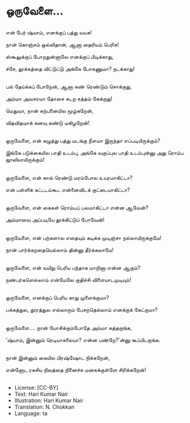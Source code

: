 # ஒருவேளை…

##
என் பேர் ஷ்யாம், எனக்குப் பத்து வயசு! 

நான் கொஞ்சம் ஒல்லிதான், ஆனா தைரியம் பெரிசு! 

ஸ்கூலுக்குப் போறதுன்னாலே எனக்குப் பிடிக்காது, 

ச்சே, தூக்கத்தை விட்டுட்டு அங்கே போகணுமா? நடக்காது! 

##
பல் தேய்க்கப் போறேன், ஆனா கண் ரெண்டும் சொக்குது, 

அம்மா அவசரமா தோசை சுடற சத்தம் கேக்குது! 

மெதுவா, நான் கற்பனையில மூழ்கறேன், 

விதவிதமாக் கனவு கண்டு மகிழறேன்! 

##
ஒருவேளை, என் கழுத்து பத்து மடங்கு நீளமா இருந்தா எப்படியிருக்கும்? 

இங்கே படுக்கையில பாதி உடம்பு, அங்கே வகுப்புல பாதி உடம்புன்னு அது ரொம்ப ஜாலியாயிருக்கும்! 

##
ஒருவேளை, என் கால் ரெண்டு மரம்போல உயரமாகிட்டா? 

என் பள்ளிக் கட்டடம்கூட என்னைவிடக் குட்டையாகிட்டா? 

##
ஒருவேளை, என் கைகள் ரொம்பப் பலமாகிட்டா என்ன ஆவேன்? 

அம்மாவை அப்படியே தூக்கிட்டுப் போவேன்! 

##
ஒருவேளை, என் பற்களால எதையும் கடிக்க முடிஞ்சா நல்லாயிருக்குமே! 

நான் பார்க்கறதையெல்லாம் தின்னு தீர்க்கலாமே! 

##
ஒருவேளை, என் வயிறு பெரிய பந்தாக மாறினா என்ன ஆகும்? 

நண்பர்களெல்லாம் என்மேலே குதிச்சி விளையாடமுடியும்! 

##
ஒருவேளை, எனக்குப் பெரிய காது முளைக்குமா? 

பக்கத்துல, தூரத்துல எல்லாரும் பேசறதெல்லாம் எனக்குக் கேட்குமா? 

##
ஒருவேளை…. நான் யோசிக்கும்போதே அம்மா கத்தறாங்க, 

‘ஷ்யாம், இன்னும் ரெடியாகலையா? என்ன பண்றே?’ன்னு கூப்பிடறாங்க. 

##
நான் இன்னும் கையில பிரஷ்ஷோட நிக்கறேன், 

என்னோட ரகசிய நிலத்தை நினைச்சு மனசுக்குள்ளே சிரிக்கறேன்! 

##
* License: [CC-BY]
* Text: Hari Kumar Nair
* Illustration: Hari Kumar Nair
* Translation: N. Chokkan
* Language: ta
